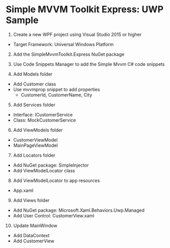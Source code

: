 # Simple MVVM Toolkit Express: UWP Sample

1. Create a new WPF project using Visual Studio 2015 or higher
  - Target Framework: Universal Windows Platform

2. Add the SimpleMvvmToolkit.Express NuGet package

3. Use Code Snippets Manager to add the Simple Mvvm C# code snippets

4. Add Models folder
  - Add Customer class
  - Use mvvmprop snippet to add properties
    + CustomerId, CustomerName, City

5. Add Services folder
  - Interface: ICustomerService
  - Class: MockCustomerService

6. Add ViewModels folder
  - CustomerViewModel
  - MainPageViewModel

7. Add Locators folder
  - Add NuGet package: SimpleInjector
  - Add ViewModelLocator class

8. Add ViewModelLocator to app resources
  - App.xaml

9. Add Views folder
  - Add NuGet package: Microsoft.Xaml.Behaviors.Uwp.Managed
  - Add User Control: CustomerView.xaml

10. Update MainWindow
  - Add DataContext
  - Add CustomerView
